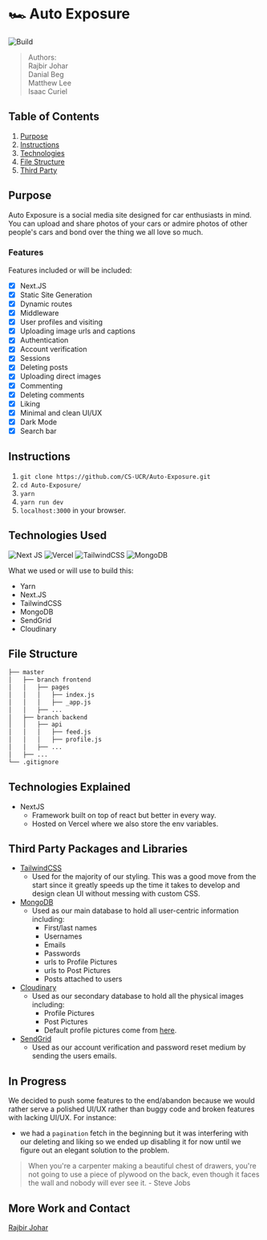# 🏎 Auto Exposure

<img alt="Build" src="https://img.shields.io/badge/Build-Passing-green?&style=for-the-badge&" />

> Authors:  
> Rajbir Johar  
> Danial Beg  
> Matthew Lee  
> Isaac Curiel

## Table of Contents

1. [Purpose](#purpose)
2. [Instructions](#instructions)
3. [Technologies](#technologies-used)
4. [File Structure](#file-structure)
5. [Third Party](#third-party-packages-and-libraries)

## Purpose

Auto Exposure is a social media site designed for car enthusiasts in mind. You can upload and share photos of your cars or admire photos of other people's cars and bond over the thing we all love so much.

### Features

Features included or will be included:

- [x] Next.JS
- [x] Static Site Generation
- [x] Dynamic routes
- [x] Middleware
- [x] User profiles and visiting
- [x] Uploading image urls and captions
- [x] Authentication
- [x] Account verification
- [x] Sessions
- [x] Deleting posts
- [x] Uploading direct images
- [x] Commenting
- [x] Deleting comments
- [x] Liking
- [x] Minimal and clean UI/UX
- [x] Dark Mode
- [x] Search bar

## Instructions

1. `git clone https://github.com/CS-UCR/Auto-Exposure.git`
2. `cd Auto-Exposure/`
3. `yarn`
4. `yarn run dev`
5. `localhost:3000` in your browser.

## Technologies Used

<img alt="Next JS" src="https://img.shields.io/badge/nextjs-%23000000.svg?style=for-the-badge&logo=next.js&logoColor=white"/> <img alt="Vercel" src="https://img.shields.io/badge/vercel-%23000000.svg?style=for-the-badge&logo=vercel&logoColor=white"/> <img alt="TailwindCSS" src="https://img.shields.io/badge/tailwindcss-%2338B2AC.svg?style=for-the-badge&logo=tailwind-css&logoColor=white"/> <img alt="MongoDB" src ="https://img.shields.io/badge/MongoDB-%234ea94b.svg?style=for-the-badge&logo=mongodb&logoColor=white"/>

What we used or will use to build this:

- Yarn
- Next.JS
- TailwindCSS
- MongoDB
- SendGrid
- Cloudinary

## File Structure

```bash
├── master
│   ├── branch frontend
│   │   ├── pages
│   │   │   ├── index.js
│   │   │   ├── _app.js
│   │   ├── ...
│   ├── branch backend
│   │   ├── api
│   │   │   ├── feed.js
│   │   │   ├── profile.js
│   │   ├── ...
│   ├── ...
└── .gitignore
```

## Technologies Explained

- NextJS
  - Framework built on top of react but better in every way.
  - Hosted on Vercel where we also store the env variables.

## Third Party Packages and Libraries

- [TailwindCSS](https://tailwindcss.com)
  - Used for the majority of our styling. This was a good move from the start since it greatly speeds up the time it takes to develop and design clean UI without messing with custom CSS.
- [MongoDB](https://www.mongodb.com)
  - Used as our main database to hold all user-centric information including:
    - First/last names
    - Usernames
    - Emails
    - Passwords
    - urls to Profile Pictures
    - urls to Post Pictures
    - Posts attached to users
- [Cloudinary](https://cloudinary.com)
  - Used as our secondary database to hold all the physical images including:
    - Profile Pictures
    - Post Pictures
    - Default profile pictures come from [here](https://boringavatars.com).
- [SendGrid](https://sendgrid.com)
  - Used as our account verification and password reset medium by sending the users emails.

## In Progress

We decided to push some features to the end/abandon because we would rather serve a polished UI/UX rather than buggy code and broken features with lacking UI/UX. For instance:
- we had a `pagination` fetch in the beginning but it was interfering with our deleting and liking so we ended up disabling it for now until we figure out an elegant solution to the problem.

> When you're a carpenter making a beautiful chest of drawers, 
> you're not going to use a piece of plywood on the back, even 
> though it faces the wall and nobody will ever see it. - Steve Jobs

## More Work and Contact

[Rajbir Johar](https://rajbirjohar.com)
